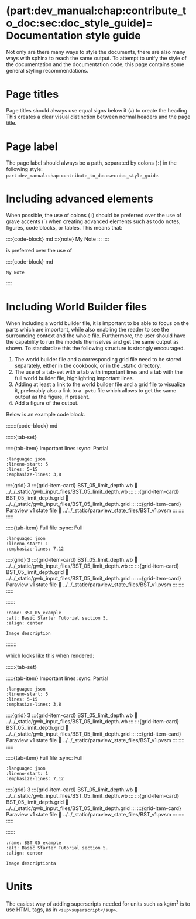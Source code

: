 (part:dev_manual:chap:contribute_to_doc:sec:doc_style_guide)=
Documentation style guide
=========================

Not only are there many ways to style the documents, there are also many ways with sphinx to reach the same output. To attempt to unify the style of the documentation and the documentation code, this page contains some general styling recommendations.

# Page titles

Page titles should always use equal signs below it (`=`) to create the heading. This creates a clear visual distinction between normal headers and the page title.

# Page label

The page label should always be a path, separated by colons (`:`) in the following style: `part:dev_manual:chap:contribute_to_doc:sec:doc_style_guide`.

# Including advanced elements

When possible, the use of colons (`:`) should be preferred over the use of grave accents (\`) when creating advanced elements such as todo notes, figures, code blocks, or tables. This means that:

::::{code-block} md
:::{note}
My Note
:::
::::

is preferred over the use of 

::::{code-block} md
```{note}
My Note
````
::::

# Including World Builder files

When including a world builder file, it is important to be able to focus on the parts which are important, while also enabling the reader to see the  surrounding context and the whole file. Furthermore, the user should have the capability to run the models themselves and get the same output as shown. To standardize this the following structure is strongly encouraged. 

1. The world builder file and a corresponding grid file need to be stored separately, either in the cookbook, or in the _static directory.
2. The use of a tab-set with a tab with important lines and a tab with the full world builder file, highlighting important lines.
3. Adding at least a link to the world builder file and a grid file to visualize it, preferably also a link to a `.pvtu` file which allows to get the same output as the figure, if present.
4. Add a figure of the output.

Below is an example code block.

:::::::{code-block} md

::::::{tab-set}

:::::{tab-item} Important lines
:sync: Partial

```{literalinclude} ../../_static/gwb_input_files/BST_05_limit_depth.wb
:language: json
:lineno-start: 5
:lines: 5-15
:emphasize-lines: 3,8
```
::::{grid} 3
:::{grid-item-card} BST_05_limit_depth.wb
:link: ../../_static/gwb_input_files/BST_05_limit_depth.wb
:::
:::{grid-item-card} BST_05_limit_depth.grid
:link: ../../_static/gwb_input_files/BST_05_limit_depth.grid
:::
:::{grid-item-card} Paraview v1 state file 
:link: ../../_static/paraview_state_files/BST_v1.pvsm
:::
::::
:::::

:::::{tab-item} Full file
:sync: Full


```{literalinclude} ../../_static/gwb_input_files/BST_05_limit_depth.wb
:language: json
:lineno-start: 1
:emphasize-lines: 7,12
```

::::{grid} 3
:::{grid-item-card} BST_05_limit_depth.wb
:link: ../../_static/gwb_input_files/BST_05_limit_depth.wb
:::
:::{grid-item-card} BST_05_limit_depth.grid
:link: ../../_static/gwb_input_files/BST_05_limit_depth.grid
:::
:::{grid-item-card} Paraview v1 state file 
:link: ../../_static/paraview_state_files/BST_v1.pvsm
:::
::::
:::::

::::::


```{figure} ../../../../doc/sphinx/_static/images/user_manual/basic_starter_tutorial/BST_05.png
:name: BST_05_example
:alt: Basic Starter Tutorial section 5. 
:align: center

Image description
```
:::::::


which looks like this when rendered:


::::::{tab-set}

:::::{tab-item} Important lines
:sync: Partial

```{literalinclude} ../../_static/gwb_input_files/BST_05_limit_depth.wb
:language: json
:lineno-start: 5
:lines: 5-15
:emphasize-lines: 3,8
```
::::{grid} 3
:::{grid-item-card} BST_05_limit_depth.wb
:link: ../../_static/gwb_input_files/BST_05_limit_depth.wb
:::
:::{grid-item-card} BST_05_limit_depth.grid
:link: ../../_static/gwb_input_files/BST_05_limit_depth.grid
:::
:::{grid-item-card} Paraview v1 state file 
:link: ../../_static/paraview_state_files/BST_v1.pvsm
:::
::::
:::::

:::::{tab-item} Full file
:sync: Full


```{literalinclude} ../../_static/gwb_input_files/BST_05_limit_depth.wb
:language: json
:lineno-start: 1
:emphasize-lines: 7,12
```

::::{grid} 3
:::{grid-item-card} BST_05_limit_depth.wb
:link: ../../_static/gwb_input_files/BST_05_limit_depth.wb
:::
:::{grid-item-card} BST_05_limit_depth.grid
:link: ../../_static/gwb_input_files/BST_05_limit_depth.grid
:::
:::{grid-item-card} Paraview v1 state file 
:link: ../../_static/paraview_state_files/BST_v1.pvsm
:::
::::
:::::

::::::


```{figure} ../../../../doc/sphinx/_static/images/user_manual/basic_starter_tutorial/BST_05.png
:name: BST_05_example
:alt: Basic Starter Tutorial section 5. 
:align: center

Image descriptionta
```

# Units

The easiest way of adding superscripts needed for units such as kg/m<sup>3</sup> is to use HTML tags, as in `<sup>superscript</sup>`.
